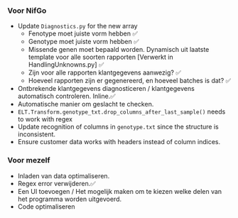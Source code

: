 ### Voor NifGo  
- Update `Diagnostics.py` for the new array
	- Fenotype moet juiste vorm hebben ✅
	- Genotype moet juiste vorm hebben ✅
	- Missende genen moet bepaald worden. Dynamisch uit laatste template voor alle soorten rapporten \[Verwerkt in HandlingUnknowns.py] ✅
	- Zijn voor alle rapporten klantgegevens aanwezig? ✅
	- Hoeveel rapporten zijn er gegenereerd, en hoeveel batches is dat? ✅
- Ontbrekende klantgegevens diagnosticeren / klantgegevens automatisch controleren. Inline.✅
- Automatische manier om geslacht te checken.
- `ELT.Transform.genotype_txt.drop_columns_after_last_sample()` needs to work with regex  
- Update recognition of columns in `genotype.txt` since the structure is inconsistent.  
- Ensure customer data works with headers instead of column indices.  
### Voor mezelf  
- Inladen van data optimaliseren.  
- Regex error verwijderen.✅
- Een UI toevoegen / Het mogelijk maken om te kiezen welke delen van het programma worden uitgevoerd.  
- Code optimaliseren  